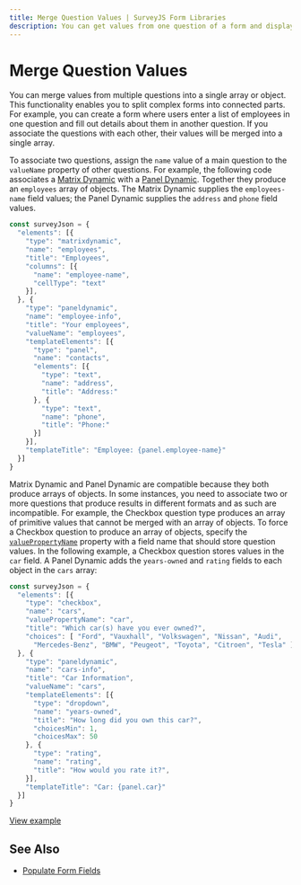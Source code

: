 ```yaml
---
title: Merge Question Values | SurveyJS Form Libraries
description: You can get values from one question of a form and display it in another question to avoid re-entering data.
---
```

# Merge Question Values

You can merge values from multiple questions into a single array or object. This functionality enables you to split complex forms into connected parts. For example, you can create a form where users enter a list of employees in one question and fill out details about them in another question. If you associate the questions with each other, their values will be merged into a single array.

To associate two questions, assign the `name` value of a main question to the `valueName` property of other questions. For example, the following code associates a [Matrix Dynamic](https://surveyjs.io/Documentation/Library?id=questionmatrixdynamicmodel) with a [Panel Dynamic](https://surveyjs.io/Documentation/Library?id=questionpaneldynamicmodel). Together they produce an `employees` array of objects. The Matrix Dynamic supplies the `employees-name` field values; the Panel Dynamic supplies the `address` and `phone` field values. 

```js
const surveyJson = {
  "elements": [{
    "type": "matrixdynamic",
    "name": "employees",
    "title": "Employees",
    "columns": [{
      "name": "employee-name",
      "cellType": "text"
    }],
  }, {
    "type": "paneldynamic",
    "name": "employee-info",
    "title": "Your employees",
    "valueName": "employees",
    "templateElements": [{
      "type": "panel",
      "name": "contacts",
      "elements": [{
        "type": "text",
        "name": "address",
        "title": "Address:"
      }, {
        "type": "text",
        "name": "phone",
        "title": "Phone:"
      }]
    }],
    "templateTitle": "Employee: {panel.employee-name}"
  }]
}
```

Matrix Dynamic and Panel Dynamic are compatible because they both produce arrays of objects. In some instances, you need to associate two or more questions that produce results in different formats and as such are incompatible. For example, the Checkbox question type produces an array of primitive values that cannot be merged with an array of objects. To force a Checkbox question to produce an array of objects, specify the [`valuePropertyName`](https://surveyjs.io/Documentation/Library?id=questioncheckboxmodel#valuePropertyName) property with a field name that should store question values. In the following example, a Checkbox question stores values in the `car` field. A Panel Dynamic adds the `years-owned` and `rating` fields to each object in the `cars` array:

```js
const surveyJson = {
  "elements": [{
    "type": "checkbox",
    "name": "cars",
    "valuePropertyName": "car",
    "title": "Which car(s) have you ever owned?",
    "choices": [ "Ford", "Vauxhall", "Volkswagen", "Nissan", "Audi",
      "Mercedes-Benz", "BMW", "Peugeot", "Toyota", "Citroen", "Tesla" ]
  }, {
    "type": "paneldynamic",
    "name": "cars-info",
    "title": "Car Information",
    "valueName": "cars",
    "templateElements": [{
      "type": "dropdown",
      "name": "years-owned",
      "title": "How long did you own this car?",
      "choicesMin": 1,
      "choicesMax": 50
    }, {
      "type": "rating",
      "name": "rating",
      "title": "How would you rate it?",
    }],
    "templateTitle": "Car: {panel.car}"
  }]
}
```

[View example](https://surveyjs.io/Examples/Library?id=survey-shareddata (linkStyle))

## See Also

- [Populate Form Fields](/form-library/documentation/design-survey-predefine-answers)
